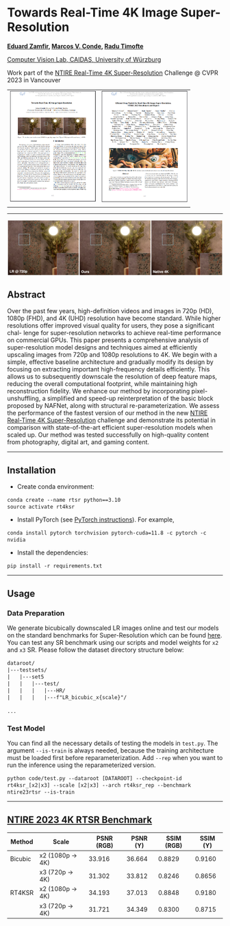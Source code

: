 # Towards Real-Time 4K Image Super-Resolution

**[Eduard Zamfir](https://scholar.google.com/citations?hl=en&user=5-FIWKoAAAAJ), [Marcos V. Conde](https://scholar.google.com/citations?user=NtB1kjYAAAAJ&hl=en), [Radu Timofte](https://scholar.google.com/citations?user=u3MwH5kAAAAJ&hl=en)**

[Computer Vision Lab, CAIDAS, University of Würzburg](https://www.informatik.uni-wuerzburg.de/computervision/home/)

Work part of the [NTIRE Real-Time 4K Super-Resolution](https://cvlai.net/ntire/2023/) Challenge @ CVPR 2023 in Vancouver

|  |  |
|       :---       |     :---:     |
| <a href="https://openaccess.thecvf.com/content/CVPR2023W/NTIRE/html/Zamfir_Towards_Real-Time_4K_Image_Super-Resolution_CVPRW_2023_paper.html"><img src="assets/paper.png" width="200" border="0"></a> | <a href="https://openaccess.thecvf.com/content/CVPR2023W/NTIRE/html/Conde_Efficient_Deep_Models_for_Real-Time_4K_Image_Super-Resolution._NTIRE_2023_CVPRW_2023_paper.html"><img src="assets/report.png" width="200" border="0"></a> |
|  |  |

----
<img src="assets/rt4ksr_teaser.png" width="1000" />

## Abstract
Over the past few years, high-definition videos and images in 720p (HD), 1080p (FHD), and 4K (UHD) resolution have become standard. While higher resolutions offer improved visual quality for users, they pose a significant chal- lenge for super-resolution networks to achieve real-time performance on commercial GPUs. This paper presents a comprehensive analysis of super-resolution model designs and techniques aimed at efficiently upscaling images from 720p and 1080p resolutions to 4K. We begin with a simple, effective baseline architecture and gradually modify its design by focusing on extracting important high-frequency details efficiently. This allows us to subsequently downscale the resolution of deep feature maps, reducing the overall computational footprint, while maintaining high reconstruction fidelity. We enhance our method by incorporating pixel-unshuffling, a simplified and speed-up reinterpretation of the basic block proposed by NAFNet, along with structural re-parameterization. We assess the performance of the fastest version of our method in the new [NTIRE Real-Time 4K Super-Resolution](https://cvlai.net/ntire/2023/) challenge and demonstrate its potential in comparison with state-of-the-art efficient super-resolution models when scaled up. Our method was tested successfully on high-quality content from photography, digital art, and gaming content.

----

## Installation

- Create conda environment:
```
conda create --name rtsr python==3.10
source activate rt4ksr
```
- Install PyTorch (see [PyTorch instructions](https://pytorch.org/get-started/locally/)). For example,
```
conda install pytorch torchvision pytorch-cuda=11.8 -c pytorch -c nvidia
```
- Install the dependencies:
```
pip install -r requirements.txt
````

----
## Usage

### Data Preparation
We generate bicubically downscaled LR images online and test our models on the standard benchmarks for Super-Resolution which can be found [here](https://cvnote.ddlee.cc/2019/09/22/image-super-resolution-datasets). You can test any SR benchmark using our scripts and model weights for `x2` and `x3` SR. Please follow the dataset directory structure below:
````
dataroot/
|---testsets/
|   |---set5
|   |   |---test/
|   |   |   |---HR/
|   |   |   |---f"LR_bicubic_x{scale}"/

...
````

### Test Model
You can find all the necessary details of testing the models in `test.py`. The argument `--is-train` is always needed, because the training architecture must be loaded first before reparameterization. Add `--rep` when you want to run the inference using the reparameterized version.

````
python code/test.py --dataroot [DATAROOT] --checkpoint-id rt4ksr_[x2|x3] --scale [x2|x3] --arch rt4ksr_rep --benchmark ntire23rtsr --is-train
````

---
## [NTIRE 2023 4K RTSR Benchmark](https://github.com/eduardzamfir/NTIRE23-RTSR)


| Method  | Scale            |PSNR (RGB)| PSNR (Y)| SSIM (RGB) | SSIM (Y) |
|---------|------------------|----------|---------|------------|----------|
| Bicubic | x2 (1080p -> 4K) | 33.916   | 36.664  |  0.8829    | 0.9160   |
|         | x3 (720p -> 4K)  | 31.302   | 33.812  |  0.8246    | 0.8656   |
| RT4KSR  | x2 (1080p -> 4K) | 34.193   | 37.013  | 0.8848     | 0.9180   |              
|         | x3 (720p -> 4K)  | 31.721   | 34.349  | 0.8300     | 0.8715   |
